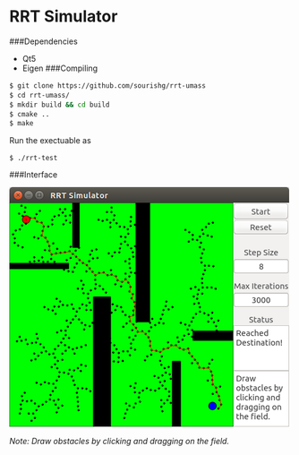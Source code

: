 # RRT Simulator

###Dependencies
* Qt5
* Eigen
###Compiling
```bash
$ git clone https://github.com/sourishg/rrt-umass
$ cd rrt-umass/
$ mkdir build && cd build
$ cmake ..
$ make
```
Run the exectuable as
```
$ ./rrt-test
```
###Interface

![RRT Simulator](imgs/rrt-sim.png)

*Note: Draw obstacles by clicking and dragging on the field.*
